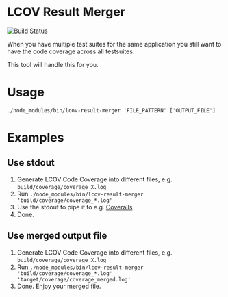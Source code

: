 # LCOV Result Merger
[![Build Status](https://travis-ci.org/mweibel/lcov-result-merger.png)](https://travis-ci.org/mweibel/lcov-result-merger)

When you have multiple test suites for the same application you still want to
have the code coverage across all testsuites.

This tool will handle this for you.

# Usage

`./node_modules/bin/lcov-result-merger 'FILE_PATTERN' ['OUTPUT_FILE']`


# Examples

## Use stdout
1. Generate LCOV Code Coverage into different files, e.g. `build/coverage/coverage_X.log`
2. Run `./node_modules/bin/lcov-result-merger 'build/coverage/coverage_*.log'`
3. Use the stdout to pipe it to e.g. [Coveralls](http://coveralls.io)
4. Done.

## Use merged output file
1. Generate LCOV Code Coverage into different files, e.g. `build/coverage/coverage_X.log`
2. Run `./node_modules/bin/lcov-result-merger 'build/coverage/coverage_*.log' 'target/coverage/coverage_merged.log'`
3. Done. Enjoy your merged file.

